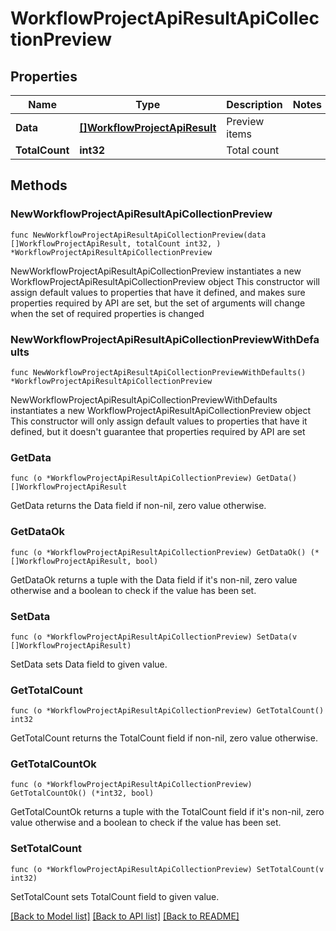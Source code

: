 # WorkflowProjectApiResultApiCollectionPreview

## Properties

Name | Type | Description | Notes
------------ | ------------- | ------------- | -------------
**Data** | [**[]WorkflowProjectApiResult**](WorkflowProjectApiResult.md) | Preview items | 
**TotalCount** | **int32** | Total count | 

## Methods

### NewWorkflowProjectApiResultApiCollectionPreview

`func NewWorkflowProjectApiResultApiCollectionPreview(data []WorkflowProjectApiResult, totalCount int32, ) *WorkflowProjectApiResultApiCollectionPreview`

NewWorkflowProjectApiResultApiCollectionPreview instantiates a new WorkflowProjectApiResultApiCollectionPreview object
This constructor will assign default values to properties that have it defined,
and makes sure properties required by API are set, but the set of arguments
will change when the set of required properties is changed

### NewWorkflowProjectApiResultApiCollectionPreviewWithDefaults

`func NewWorkflowProjectApiResultApiCollectionPreviewWithDefaults() *WorkflowProjectApiResultApiCollectionPreview`

NewWorkflowProjectApiResultApiCollectionPreviewWithDefaults instantiates a new WorkflowProjectApiResultApiCollectionPreview object
This constructor will only assign default values to properties that have it defined,
but it doesn't guarantee that properties required by API are set

### GetData

`func (o *WorkflowProjectApiResultApiCollectionPreview) GetData() []WorkflowProjectApiResult`

GetData returns the Data field if non-nil, zero value otherwise.

### GetDataOk

`func (o *WorkflowProjectApiResultApiCollectionPreview) GetDataOk() (*[]WorkflowProjectApiResult, bool)`

GetDataOk returns a tuple with the Data field if it's non-nil, zero value otherwise
and a boolean to check if the value has been set.

### SetData

`func (o *WorkflowProjectApiResultApiCollectionPreview) SetData(v []WorkflowProjectApiResult)`

SetData sets Data field to given value.


### GetTotalCount

`func (o *WorkflowProjectApiResultApiCollectionPreview) GetTotalCount() int32`

GetTotalCount returns the TotalCount field if non-nil, zero value otherwise.

### GetTotalCountOk

`func (o *WorkflowProjectApiResultApiCollectionPreview) GetTotalCountOk() (*int32, bool)`

GetTotalCountOk returns a tuple with the TotalCount field if it's non-nil, zero value otherwise
and a boolean to check if the value has been set.

### SetTotalCount

`func (o *WorkflowProjectApiResultApiCollectionPreview) SetTotalCount(v int32)`

SetTotalCount sets TotalCount field to given value.



[[Back to Model list]](../README.md#documentation-for-models) [[Back to API list]](../README.md#documentation-for-api-endpoints) [[Back to README]](../README.md)


